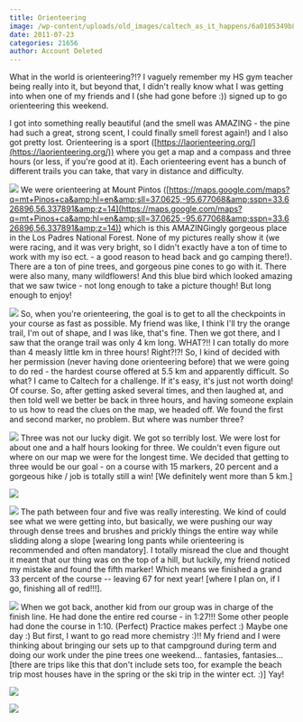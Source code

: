 ```yaml
---
title: Orienteering
image: /wp-content/uploads/old_images/caltech_as_it_happens/6a0105349b8251970b01539013616c970b.jpg
date: 2011-07-23
categories: 21656
author: Account Deleted
---
```


What in the world is orienteering?!? I vaguely remember my HS gym teacher being really into it, but beyond that, I didn't really know what I was getting into when one of my friends and I (she had gone before :)) signed up to go orienteering this weekend.

I got into something really beautiful (and the smell was AMAZING - the pine had such a great, strong scent, I could finally smell forest again!) and I also got pretty lost. Orienteering is a sport ([https://laorienteering.org/](https://laorienteering.org/)) where you get a map and a compass and three hours (or less, if you're good at it). Each orienteering event has a bunch of different trails you can take, that vary in distance and difficulty.


![](/old_images/caltech_as_it_happens/6a0105349b8251970b014e8a06aaf6970d.jpg)
We were orienteering at Mount Pintos ([https://maps.google.com/maps?q=mt+Pinos+ca&amp;hl=en&amp;sll=37.0625,-95.677068&amp;sspn=33.626896,56.337891&amp;z=14](https://maps.google.com/maps?q=mt+Pinos+ca&amp;hl=en&amp;sll=37.0625,-95.677068&amp;sspn=33.626896,56.337891&amp;z=14)) which is this AMAZINGingly gorgeous place in the Los Padres National Forest. None of my pictures really show it (we were racing, and it was very bright, so I didn't exactly have a ton of time to work with my iso ect. - a good reason to head back and go camping there!). There are a ton of pine trees, and gorgeous pine cones to go with it. There were also many, many wildflowers! And this blue bird which looked amazing that we saw twice - not long enough to take a picture though! But long enough to enjoy!


![](/old_images/caltech_as_it_happens/6a0105349b8251970b015390136286970b.jpg)
So, when you're orienteering, the goal is to get to all the checkpoints in your course as fast as possible. My friend was like, I think I'll try the orange trail, I'm out of shape, and I was like, that's fine. Then we got there, and I saw that the orange trail was only 4 km long. WHAT?!! I can totally do more than 4 measly little km in three hours! Right?!?! So, I kind of decided with her permission (never having done orienteering before) that we were going to do red - the hardest course offered at 5.5 km and apparently difficult. So what? I came to Caltech for a challenge. If it's easy, it's just not worth doing! Of course. So, after getting asked several times, and then laughed at, and then told well we better be back in three hours, and having someone explain to us how to read the clues on the map, we headed off. We found the first and second marker, no problem. But where was number three?


![](/old_images/caltech_as_it_happens/6a0105349b8251970b015390138b8b970b.jpg)
Three was not our lucky digit. We got so terribly lost. We were lost for about one and a half hours looking for three. We couldn't even figure out where on our map we were for the longest time. We decided that getting to three would be our goal - on a course with 15 markers, 20 percent and a gorgeous hike / job is totally still a win! [We definitely went more than 5 km.]


![](/old_images/caltech_as_it_happens/6a0105349b8251970b015433e6d4f5970c.jpg)

![](/old_images/caltech_as_it_happens/6a0105349b8251970b014e8a06d15d970d.jpg)
The path between four and five was really interesting. We kind of could see what we were getting into, but basically, we were pushing our way through dense trees and brushes and prickly things the entire way while slidding along a slope [wearing long pants while orienteering is recommended and often mandatory]. I totally misread the clue and thought it meant that our thing was on the top of a hill, but luckily, my friend noticed my mistake and found the fifth marker! Which means we finished a grand 33 percent of the course -- leaving 67 for next year! [where I plan on, if I go, finishing all of red!!!].


![](/old_images/caltech_as_it_happens/6a0105349b8251970b015433e6d654970c.jpg)
When we got back, another kid from our group was in charge of the finish line. He had done the entire red course - in 1:27!!! Some other people had done the course in 1:10. (Perfect) Practice makes perfect :) Maybe one day :) But first, I want to go read more chemistry :)!! My friend and I were thinking about bringing our sets up to that campground during term and doing our work under the pine trees one weekend... fantasies, fantasies... [there are trips like this that don't include sets too, for example the beach trip most houses have in the spring or the ski trip in the winter ect. :)] Yay!


![](/old_images/caltech_as_it_happens/6a0105349b8251970b014e8a06d2b1970d.jpg)

![](/old_images/caltech_as_it_happens/6a0105349b8251970b015390138bfd970b.jpg)
